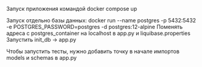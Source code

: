 Запуск приложения командой docker compose up

Запуск отдельно базы данных:
docker run --name postgres -p 5432:5432 -e POSTGRES_PASSWORD=postgres -d postgres:12-alpine
Поменять адреса c postgres_container на localhost в app.py и liquibase.properties
Запустить init_db -> app.py

Чтобы запустить тесты, нужно добавить точку в начале импортов
models и schemas в app.py
